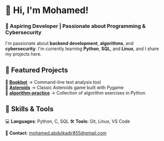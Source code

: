 # 👋 Hi, I'm Mohamed!  
### 🚀 Aspiring Developer | Passionate about Programming & Cybersecurity  

I'm passionate about **backend development**, **algorithms**, and **cybersecurity**. I'm currently learning **Python**, **SQL**, and **Linux**, and I share my projects here.  

## 📌 Featured Projects  
🔹 **[Bookbot](https://github.com/MohamedKadir252/bookbot)** → Command-line text analysis tool  
🔹 **[Asteroids](https://github.com/MohamedKadir252/asteroids)** → Classic Asteroids game built with Pygame  
🔹 **[algorithm-practice](https://github.com/MohamedKadir252/algorithm-practic)** → Collection of algorithm exercises in Python  

## 🔧 Skills & Tools  
💻 **Languages**: Python, C, SQL 
🛠️ **Tools**: Git, Linux, VS Code  

📩 **Contact**: mohamed.abdulkadir855@gmail.com  
